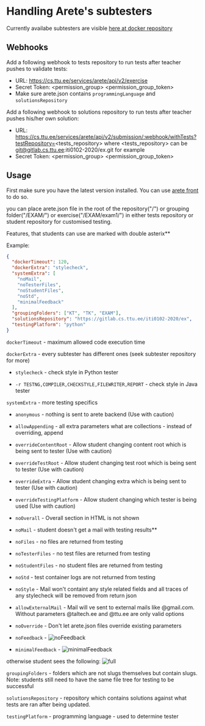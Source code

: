 # Handling Arete's subtesters

Currently availabe subtesters are visible [here at docker repository](https://hub.docker.com/search?q=automatedtestingservice&type=image)

## Webhooks

Add a following webhook to tests repository to run tests after teacher pushes to validate tests:
 - URL: https://cs.ttu.ee/services/arete/api/v2/exercise
 - Secret Token: <permission_group> <permission_group_token>
 - Make sure arete.json contains `programmingLanguage` and `solutionsRepository`

Add a following webhook to solutions repository to run tests after teacher pushes his/her own solution:
 - URL: https://cs.ttu.ee/services/arete/api/v2/submission/:webhook/withTests?testRepository=<tests_repository> where <tests_repository> can be git@gitlab.cs.ttu.ee:iti0102-2020/ex.git for example
 - Secret Token: <permission_group> <permission_group_token>


## Usage

First make sure you have the latest version installed. You can use [arete front](https://gitlab.cs.ttu.ee/testing/arete-ui) to do so.

you can place arete.json file in the root of the repository("/") or grouping folder("/EXAM/") or exercise("/EXAM/exam1/") in either tests repository or student repository for customised testing.

Features, that students can use are marked with double asterix**

Example:
````json
{
  "dockerTimeout": 120,
  "dockerExtra": "stylecheck",
  "systemExtra": [
    "noMail",
    "noTesterFiles",
    "noStudentFiles",
    "noStd",
    "minimalFeedback"
  ],
  "groupingFolders": ["KT", "TK", "EXAM"],
  "solutionsRepository": "https://gitlab.cs.ttu.ee/iti0102-2020/ex",
  "testingPlatform": "python"
}
````

```dockerTimeout``` - maximum allowed code execution time

```dockerExtra``` - every subtester has different ones (seek subtester repository for more)

   * ```stylecheck``` - check style in Python tester

   * ```-r TESTNG,COMPILER,CHECKSTYLE,FILEWRITER,REPORT``` - check style in Java tester

```systemExtra``` - more testing specifics

   * ```anonymous``` - nothing is sent to arete backend (Use with caution)
   
   * ```allowAppending``` - all extra parameters what are collections - instead of overriding, append 
   
   * ```overrideContentRoot``` - Allow student changing content root which is being sent to tester (Use with caution)
      
   * ```overrideTestRoot``` - Allow student changing test root which is being sent to tester (Use with caution)
         
   * ```overrideExtra``` - Allow student changing extra which is being sent to tester (Use with caution)
   
   * ```overrideTestingPlatform``` - Allow student changing which tester is being used (Use with caution)
   
   * ```noOverall``` - Overall section in HTML is not shown

   * ```noMail``` - student doesn't get a mail with testing results**
   
   * ```noFiles``` - no files are returned from testing
   
   * ```noTesterFiles``` - no test files are returned from testing
   
   * ```noStudentFiles``` - no student files are returned from testing
   
   * ```noStd``` - test container logs are not returned from testing
   
   * ```noStyle``` - Mail won't containt any style related fields and all traces of any stylecheck will be removed from return json
   
   * ```allowExternalMail``` - Mail will ve sent to external mails like @gmail.com. Without parameters @taltech.ee and @ttu.ee are only valid options 
   
   * ```noOverride``` - Don't let arete.json files override existing parameters
   
   * ```noFeedback``` - ![noFeedback](../pictures/none.png)
   
   * ```minimalFeedback``` - ![minimalFeedback](../pictures/minimal.png)
   
   otherwise student sees the following: ![full](../pictures/full.png)

```groupingFolders``` - folders which are not slugs themselves but contain slugs. Note: students still need to have the same file tree for testing to be successful

```solutionsRepository``` - repository which contains solutions against what tests are ran after being updated.

```testingPlatform``` - programming language - used to determine tester
